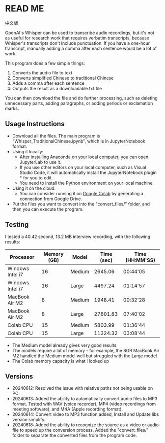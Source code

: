 # READ ME
[中文版](README.md)

OpenAI's Whisper can be used to transcribe audio recordings, but it's not as useful for research work that requires verbatim transcripts, because Whisper's transcripts don't include punctuation. If you have a one-hour transcript, manually adding a comma after each sentence would be a lot of work.

This program does a few simple things:
1. Converts the audio file to text
2. Converts simplified Chinese to traditional Chinese
3. Adds a comma after each sentence
4. Outputs the result as a downloadable txt file

You can then download the file and do further processing, such as deleting unnecessary parts, adding paragraphs, or adding periods or exclamation marks.

## Usage Instructions

* Download all the files. The main program is "Whisper_TraditionalChinese.ipynb", which is in JupyterNotebook format.
* Using it locally:
  * After installing Anaconda on your local computer, you can open JupyterLab to use it.
  * If you use other editors on your local computer, such as Visual Studio Code, it will automatically install the JupyterNotebook plugin * for you to edit.
  * You need to install the Python environment on your local machine.
* Using it on the cloud:
  * You can consider running it on [Google Colab](https://colab.research.google.com/?hl=zh-tw) by generating a connection from Google Drive.
* Put the files you want to convert into the "convert_files/" folder, and then you can execute the program.

## Testing
I tested a 40.42 second, 13.2 MB interview recording, with the following results:

| Processor       | Memory (GB) | Model | Time (sec) | Time (HH:MM'SS) |
|-----------------|-------------|-------|------------|-----------------|
| Windows Intel i7| 16          | Medium| 2645.06    | 00:44'05        |
| Windows Intel i7| 16          | Large | 4497.24    | 01:14'57        |
| MacBook Air M2  | 8           | Medium| 1948.41    | 00:32'28        |
| MacBook Air M2  | 8           | Large | 27601.83   | 07:40'02        |
| Colab CPU       | 15          | Medium| 5803.99    | 01:36'44        |
| Colab CPU       | 15          | Large | 11324.32   | 03:08'44        |

* The Medium model already gives very good results
* The models require a lot of memory - for example, the 8GB MacBook Air M2 handled the Medium model well but struggled with the Large model
* The Colab memory capacity is what I looked up

## Versions
* 20240612: Resolved the issue with relative paths not being usable on PC.
* 20240613: Added the ability to automatically convert audio files to MP3 format. Tested with WAV (voice recorder), MP4 (video recordings from meeting software), and M4A (Apple recording format).
* 20240614: Convert video to MP3 function added, Install and Update libs version simplify.
* 20240618: Added the ability to recognize the source as a video or audio file to speed up the conversion process. Added the "convert_files/" folder to separate the converted files from the program code.